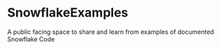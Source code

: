 # SnowflakeExamples
A public facing space to share and learn from examples of documented Snowflake Code
